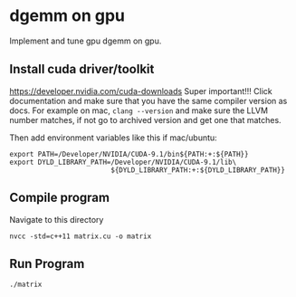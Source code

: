 # dgemm on gpu
Implement and tune gpu dgemm on gpu.

## Install cuda driver/toolkit
https://developer.nvidia.com/cuda-downloads
Super important!!! Click documentation and make sure that you have the same compiler version as docs.
For example on mac, `clang --version` and make sure the LLVM number matches, if not go to archived version and get one that matches.

Then add environment variables like this if mac/ubuntu:
```
export PATH=/Developer/NVIDIA/CUDA-9.1/bin${PATH:+:${PATH}}
export DYLD_LIBRARY_PATH=/Developer/NVIDIA/CUDA-9.1/lib\
                         ${DYLD_LIBRARY_PATH:+:${DYLD_LIBRARY_PATH}}
```

## Compile program
Navigate to this directory
```
nvcc -std=c++11 matrix.cu -o matrix
```
## Run Program
```
./matrix
```